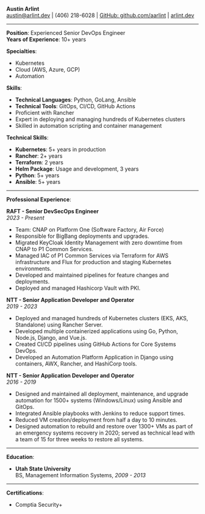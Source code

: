 **Austin Arlint**  
[austin@arlint.dev](mailto:austin@arlint.dev) | (406) 218-6028 | [GitHub: github.com/aarlint](https://github.com/aarlint) | [arlint.dev](https://arlint.dev)

---

**Position**: Experienced Senior DevOps Engineer  
**Years of Experience**: 10+ years  

**Specialties**:
- Kubernetes
- Cloud (AWS, Azure, GCP)
- Automation

**Skills**:
- **Technical Languages**: Python, GoLang, Ansible
- **Technical Tools**: GitOps, CI/CD, GitHub Actions
- Proficient with Rancher
- Expert in deploying and managing hundreds of Kubernetes clusters
- Skilled in automation scripting and container management

**Technical Skills**:
- **Kubernetes**: 5+ years in production
- **Rancher**: 2+ years
- **Terraform**: 2 years
- **Helm Package**: Usage and development, 3 years
- **Python**: 5+ years
- **Ansible**: 5+ years

---

**Professional Experience**:

**RAFT - Senior DevSecOps Engineer**  
*2023 - Present*  
- Team: CNAP on Platform One (Software Factory, Air Force)
- Responsible for BigBang deployments and upgrades.
- Migrated KeyCloak Identity Management with zero downtime from CNAP to P1 Common Services.
- Managed IAC of P1 Common Services via Terraform for AWS infrastructure and Flux for production and staging Kubernetes environments.
- Developed and maintained pipelines for feature changes and deployments.
- Deployed and managed Hashicorp Vault with PKI.

**NTT - Senior Application Developer and Operator**  
*2019 - 2023*  
- Deployed and managed hundreds of Kubernetes clusters (EKS, AKS, Standalone) using Rancher Server.
- Developed multiple containerized applications using Go, Python, Node.js, Django, and Vue.js.
- Created CI/CD pipelines using GitHub Actions for Core Systems DevOps.
- Developed an Automation Platform Application in Django using containers, AWX, Rancher, and HashiCorp tools.

**NTT - Senior Application Developer and Operator**  
*2016 - 2019*  
- Designed and maintained all deployment, maintenance, and upgrade automation for 1500+ systems (Windows/Linux) using Ansible and GitOps.
- Integrated Ansible playbooks with Jenkins to reduce support times.
- Reduced VM creation/deployment from half a day to 10 minutes.
- Designed automation to rebuild and restore over 1300+ VMs as part of an emergency systems recovery in 2020; served as technical lead with a team of 15 for three weeks to restore all systems.

---

**Education**:
- **Utah State University**  
  BS, Management Information Systems, *2009 - 2013*

---

**Certifications**:
- Comptia Security+

